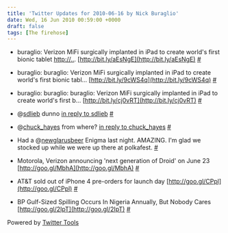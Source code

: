 ```yaml
---
title: 'Twitter Updates for 2010-06-16 by Nick Buraglio'
date: Wed, 16 Jun 2010 00:59:00 +0000
draft: false
tags: [The firehose]
---
```


  
*   buraglio: Verizon MiFi surgically implanted in iPad to create world's first bionic tablet [http://..](http://../). [http://bit.ly/aEsNgE](http://bit.ly/aEsNgE) [#](http://twitter.com/buraglio/statuses/16209400839)
  
*   buraglio: buraglio: Verizon MiFi surgically implanted in iPad to create world's first bionic tabl... [http://bit.ly/9cWS4q](http://bit.ly/9cWS4q) [#](http://twitter.com/buraglio/statuses/16216624511)
  
*   buraglio: buraglio: buraglio: Verizon MiFi surgically implanted in iPad to create world's first b... [http://bit.ly/cj0vRT](http://bit.ly/cj0vRT) [#](http://twitter.com/buraglio/statuses/16218312678)
  
*   @[sdlieb](http://twitter.com/sdlieb) dunno [in reply to sdlieb](http://twitter.com/sdlieb/statuses/16219580017) [#](http://twitter.com/buraglio/statuses/16221356289)
  
*   @[chuck\_hayes](http://twitter.com/chuck_hayes) from where? [in reply to chuck\_hayes](http://twitter.com/chuck_hayes/statuses/16219244447) [#](http://twitter.com/buraglio/statuses/16221392097)
  
*   Had a @[newglarusbeer](http://twitter.com/newglarusbeer) Enigma last night. AMAZING. I'm glad we stocked up while we were up there at polkafest. [#](http://twitter.com/buraglio/statuses/16245547302)
  
*   Motorola, Verizon announcing 'next generation of Droid' on June 23 [http://goo.gl/MbhA](http://goo.gl/MbhA) [#](http://twitter.com/buraglio/statuses/16253390942)
  
*   AT&T sold out of iPhone 4 pre-orders for launch day [http://goo.gl/CPpl](http://goo.gl/CPpl) [#](http://twitter.com/buraglio/statuses/16260861583)
  
*   BP Gulf-Sized Spilling Occurs In Nigeria Annually, But Nobody Cares [http://goo.gl/2IpT](http://goo.gl/2IpT) [#](http://twitter.com/buraglio/statuses/16283900591)
  

  

Powered by [Twitter Tools](http://alexking.org/projects/wordpress)